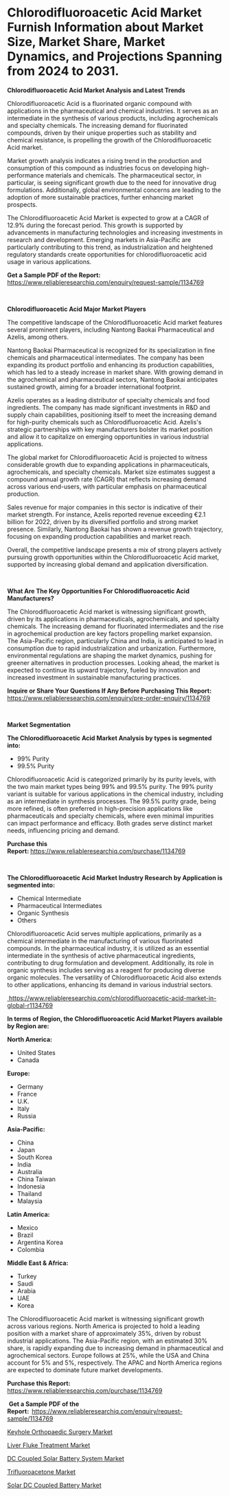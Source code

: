 <p><h1>Chlorodifluoroacetic Acid Market Furnish Information about Market Size, Market Share, Market Dynamics, and Projections Spanning from 2024 to 2031.</h1></p><p><strong>Chlorodifluoroacetic Acid Market Analysis and Latest Trends</strong></p>
<p><p>Chlorodifluoroacetic Acid is a fluorinated organic compound with applications in the pharmaceutical and chemical industries. It serves as an intermediate in the synthesis of various products, including agrochemicals and specialty chemicals. The increasing demand for fluorinated compounds, driven by their unique properties such as stability and chemical resistance, is propelling the growth of the Chlorodifluoroacetic Acid market.</p><p>Market growth analysis indicates a rising trend in the production and consumption of this compound as industries focus on developing high-performance materials and chemicals. The pharmaceutical sector, in particular, is seeing significant growth due to the need for innovative drug formulations. Additionally, global environmental concerns are leading to the adoption of more sustainable practices, further enhancing market prospects.</p><p>The Chlorodifluoroacetic Acid Market is expected to grow at a CAGR of 12.9% during the forecast period. This growth is supported by advancements in manufacturing technologies and increasing investments in research and development. Emerging markets in Asia-Pacific are particularly contributing to this trend, as industrialization and heightened regulatory standards create opportunities for chlorodifluoroacetic acid usage in various applications.</p></p>
<p><strong>Get a Sample PDF of the Report:&nbsp;</strong> <a href="https://www.reliableresearchiq.com/enquiry/request-sample/1134769?utm_campaign=103&utm_medium=2&utm_source=Github&utm_content=ia&utm_term=08102024&utm_id=chlorodifluoroacetic-acid">https://www.reliableresearchiq.com/enquiry/request-sample/1134769</a></p>
<p>&nbsp;</p>
<p><strong>Chlorodifluoroacetic Acid Major Market Players</strong></p>
<p><p>The competitive landscape of the Chlorodifluoroacetic Acid market features several prominent players, including Nantong Baokai Pharmaceutical and Azelis, among others. </p><p>Nantong Baokai Pharmaceutical is recognized for its specialization in fine chemicals and pharmaceutical intermediates. The company has been expanding its product portfolio and enhancing its production capabilities, which has led to a steady increase in market share. With growing demand in the agrochemical and pharmaceutical sectors, Nantong Baokai anticipates sustained growth, aiming for a broader international footprint.</p><p>Azelis operates as a leading distributor of specialty chemicals and food ingredients. The company has made significant investments in R&D and supply chain capabilities, positioning itself to meet the increasing demand for high-purity chemicals such as Chlorodifluoroacetic Acid. Azelis's strategic partnerships with key manufacturers bolster its market position and allow it to capitalize on emerging opportunities in various industrial applications.</p><p>The global market for Chlorodifluoroacetic Acid is projected to witness considerable growth due to expanding applications in pharmaceuticals, agrochemicals, and specialty chemicals. Market size estimates suggest a compound annual growth rate (CAGR) that reflects increasing demand across various end-users, with particular emphasis on pharmaceutical production.</p><p>Sales revenue for major companies in this sector is indicative of their market strength. For instance, Azelis reported revenue exceeding €2.1 billion for 2022, driven by its diversified portfolio and strong market presence. Similarly, Nantong Baokai has shown a revenue growth trajectory, focusing on expanding production capabilities and market reach.</p><p>Overall, the competitive landscape presents a mix of strong players actively pursuing growth opportunities within the Chlorodifluoroacetic Acid market, supported by increasing global demand and application diversification.</p></p>
<p>&nbsp;</p>
<p><strong>What Are The Key Opportunities For Chlorodifluoroacetic Acid Manufacturers?</strong></p>
<p><p>The Chlorodifluoroacetic Acid market is witnessing significant growth, driven by its applications in pharmaceuticals, agrochemicals, and specialty chemicals. The increasing demand for fluorinated intermediates and the rise in agrochemical production are key factors propelling market expansion. The Asia-Pacific region, particularly China and India, is anticipated to lead in consumption due to rapid industrialization and urbanization. Furthermore, environmental regulations are shaping the market dynamics, pushing for greener alternatives in production processes. Looking ahead, the market is expected to continue its upward trajectory, fueled by innovation and increased investment in sustainable manufacturing practices.</p></p>
<p><strong>Inquire or Share Your Questions If Any Before Purchasing This Report:</strong> <a href="https://www.reliableresearchiq.com/enquiry/pre-order-enquiry/1134769?utm_campaign=103&utm_medium=2&utm_source=Github&utm_content=ia&utm_term=08102024&utm_id=chlorodifluoroacetic-acid">https://www.reliableresearchiq.com/enquiry/pre-order-enquiry/1134769</a></p>
<p>&nbsp;</p>
<p><strong>Market Segmentation</strong></p>
<p><strong>The Chlorodifluoroacetic Acid Market Analysis by types is segmented into:</strong></p>
<p><ul><li>99% Purity</li><li>99.5% Purity</li></ul></p>
<p><p>Chlorodifluoroacetic Acid is categorized primarily by its purity levels, with the two main market types being 99% and 99.5% purity. The 99% purity variant is suitable for various applications in the chemical industry, including as an intermediate in synthesis processes. The 99.5% purity grade, being more refined, is often preferred in high-precision applications like pharmaceuticals and specialty chemicals, where even minimal impurities can impact performance and efficacy. Both grades serve distinct market needs, influencing pricing and demand.</p></p>
<p><strong>Purchase this Report:&nbsp;</strong><a href="https://www.reliableresearchiq.com/purchase/1134769?utm_campaign=103&utm_medium=2&utm_source=Github&utm_content=ia&utm_term=08102024&utm_id=chlorodifluoroacetic-acid">https://www.reliableresearchiq.com/purchase/1134769</a></p>
<p>&nbsp;</p>
<p><strong>The Chlorodifluoroacetic Acid Market Industry Research by Application is segmented into:</strong></p>
<p><ul><li>Chemical Intermediate</li><li>Pharmaceutical Intermediates</li><li>Organic Synthesis</li><li>Others</li></ul></p>
<p><p>Chlorodifluoroacetic Acid serves multiple applications, primarily as a chemical intermediate in the manufacturing of various fluorinated compounds. In the pharmaceutical industry, it is utilized as an essential intermediate in the synthesis of active pharmaceutical ingredients, contributing to drug formulation and development. Additionally, its role in organic synthesis includes serving as a reagent for producing diverse organic molecules. The versatility of Chlorodifluoroacetic Acid also extends to other applications, enhancing its demand in various industrial sectors.</p></p>
<p><a href="https://www.reliableresearchiq.com/chlorodifluoroacetic-acid-market-in-global-r1134769?utm_campaign=103&utm_medium=2&utm_source=Github&utm_content=ia&utm_term=08102024&utm_id=chlorodifluoroacetic-acid">&nbsp;https://www.reliableresearchiq.com/chlorodifluoroacetic-acid-market-in-global-r1134769</a></p>
<p><strong>In terms of Region, the Chlorodifluoroacetic Acid Market Players available by Region are:</strong></p>
<p>
    <p> <strong> North America: </strong>
        <ul>
            <li>United States</li>
            <li>Canada</li>
        </ul>
        </p> 
    <p> <strong> Europe: </strong>
        <ul>
            <li>Germany</li>
            <li>France</li>
            <li>U.K.</li>
            <li>Italy</li>
            <li>Russia</li>
        </ul>
        </p> 
    <p> <strong> Asia-Pacific: </strong>
        <ul>
            <li>China</li>
            <li>Japan</li>
            <li>South Korea</li>
            <li>India</li>
            <li>Australia</li>
            <li>China Taiwan</li>
            <li>Indonesia</li>
            <li>Thailand</li>
            <li>Malaysia</li>
        </ul>
        </p> 
    <p> <strong> Latin America: </strong>
        <ul>
            <li>Mexico</li>
            <li>Brazil</li>
            <li>Argentina Korea</li>
            <li>Colombia</li>
        </ul>
        </p> 
    <p> <strong> Middle East & Africa: </strong>
        <ul>
            <li>Turkey</li>
            <li>Saudi</li>
            <li>Arabia</li>
            <li>UAE</li>
            <li>Korea</li>
        </ul>
    </p>
    </p>
<p><p>The Chlorodifluoroacetic Acid market is witnessing significant growth across various regions. North America is projected to hold a leading position with a market share of approximately 35%, driven by robust industrial applications. The Asia-Pacific region, with an estimated 30% share, is rapidly expanding due to increasing demand in pharmaceutical and agrochemical sectors. Europe follows at 25%, while the USA and China account for 5% and 5%, respectively. The APAC and North America regions are expected to dominate future market developments.</p></p>
<p><strong>Purchase this Report: </strong><a href="https://www.reliableresearchiq.com/purchase/1134769?utm_campaign=103&utm_medium=2&utm_source=Github&utm_content=ia&utm_term=08102024&utm_id=chlorodifluoroacetic-acid">https://www.reliableresearchiq.com/purchase/1134769</a></p>
<p>&nbsp;<strong>Get a Sample PDF of the Report:&nbsp;&nbsp;</strong><a href="https://www.reliableresearchiq.com/enquiry/request-sample/1134769?utm_campaign=103&utm_medium=2&utm_source=Github&utm_content=ia&utm_term=08102024&utm_id=chlorodifluoroacetic-acid">https://www.reliableresearchiq.com/enquiry/request-sample/1134769</a></p>
<p><strong></strong></p>
<p><p><a href="https://www.linkedin.com/pulse/keyhole-orthopaedic-surgery-market2024-2031-industry-insights-fha9e?utm_campaign=103&utm_medium=2&utm_source=Github&utm_content=ia&utm_term=08102024&utm_id=chlorodifluoroacetic-acid">Keyhole Orthopaedic Surgery Market</a></p><p><a href="https://www.linkedin.com/pulse/global-liver-fluke-treatment-market-exploring-share-trends-34epe?utm_campaign=103&utm_medium=2&utm_source=Github&utm_content=ia&utm_term=08102024&utm_id=chlorodifluoroacetic-acid">Liver Fluke Treatment Market</a></p><p><a href="https://issuu.com/reportprime-2/docs/dc-coupled-solar-battery-system-mar_780c5536d1a881?utm_campaign=103&utm_medium=2&utm_source=Github&utm_content=ia&utm_term=08102024&utm_id=chlorodifluoroacetic-acid">DC Coupled Solar Battery System Market</a></p><p><a href="https://github.com/haydee0czminge/Market-Research-Report-List-1/blob/main/trifluoroacetone-market.md?utm_campaign=103&utm_medium=2&utm_source=Github&utm_content=ia&utm_term=08102024&utm_id=chlorodifluoroacetic-acid">Trifluoroacetone Market</a></p><p><a href="https://issuu.com/reportprime-2/docs/solar-dc-coupled-battery-market-siz_823cb2a0951871?utm_campaign=103&utm_medium=2&utm_source=Github&utm_content=ia&utm_term=08102024&utm_id=chlorodifluoroacetic-acid">Solar DC Coupled Battery Market</a></p></p>